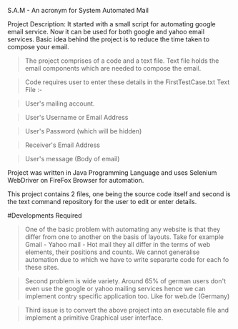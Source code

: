 S.A.M - An acronym for System Automated Mail

Project Description: It started with a small script for automating google email service. Now it can be used for both google and yahoo email services. Basic idea behind the project is to reduce the time taken to compose your email.

> The project comprises of a code and a text file. Text file holds the email components which are needed to compose the email.

> Code requires user to enter these details in the FirstTestCase.txt Text File :-

> User's mailing account. 

> User's Username or Email Address

> User's Password (which will be hidden)

> Receiver's Email Address

> User's message (Body of email)

Project was written in Java Programming Language and uses Selenium WebDriver on FireFox Browser for automation.

This project contains 2 files, one being the source code itself and second is the text command repository for the user to edit or enter details.

#Developments Required

> One of the basic problem with automating any website is that they differ from one to another on the basis of layouts. Take for example Gmail - Yahoo mail - Hot mail they all differ in the terms of web elements, their positions and counts. We cannot generalise automation due to which we have to write separarte code for each fo these sites.

> Second problem is wide variety. Around 65% of german users don't even use the google or yahoo mailing services hence we can implement contry specific application too. Like for web.de (Germany)

> Third issue is to convert the above project into an executable file and implement a primitive Graphical user interface.
